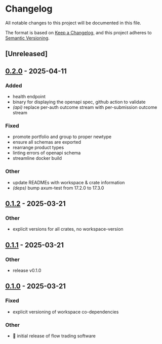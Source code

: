 # Changelog

All notable changes to this project will be documented in this file.

The format is based on [Keep a Changelog](https://keepachangelog.com/en/1.0.0/),
and this project adheres to [Semantic Versioning](https://semver.org/spec/v2.0.0.html).

## [Unreleased]

## [0.2.0](https://github.com/forward-market-design/flow-trading-service/compare/fts-server-v0.1.2...fts-server-v0.2.0) - 2025-04-11

### Added

- health endpoint
- binary for displaying the openapi spec, github action to validate
- *(api)* replace per-auth outcome stream with per-submission outcome stream

### Fixed

- promote portfolio and group to proper newtype
- ensure all schemas are exported
- rearrange product types
- linting errors of openapi schema
- streamline docker build

### Other

- update READMEs with workspace & crate information
- *(deps)* bump axum-test from 17.2.0 to 17.3.0

## [0.1.2](https://github.com/forward-market-design/flow-trading-service/compare/fts-server-v0.1.1...fts-server-v0.1.2) - 2025-03-21

### Other

- explicit versions for all crates, no workspace-version

## [0.1.1](https://github.com/forward-market-design/flow-trading-service/compare/fts-server-v0.1.0...fts-server-v0.1.1) - 2025-03-21

### Other

- release v0.1.0

## [0.1.0](https://github.com/forward-market-design/flow-trading-service/releases/tag/fts-server-v0.1.0) - 2025-03-21

### Fixed

- explicit versioning of workspace co-dependencies

### Other

- 🚀 initial release of flow trading software
